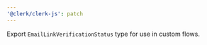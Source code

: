 ```yaml
---
'@clerk/clerk-js': patch
---
```


Export `EmailLinkVerificationStatus` type for use in custom flows.
